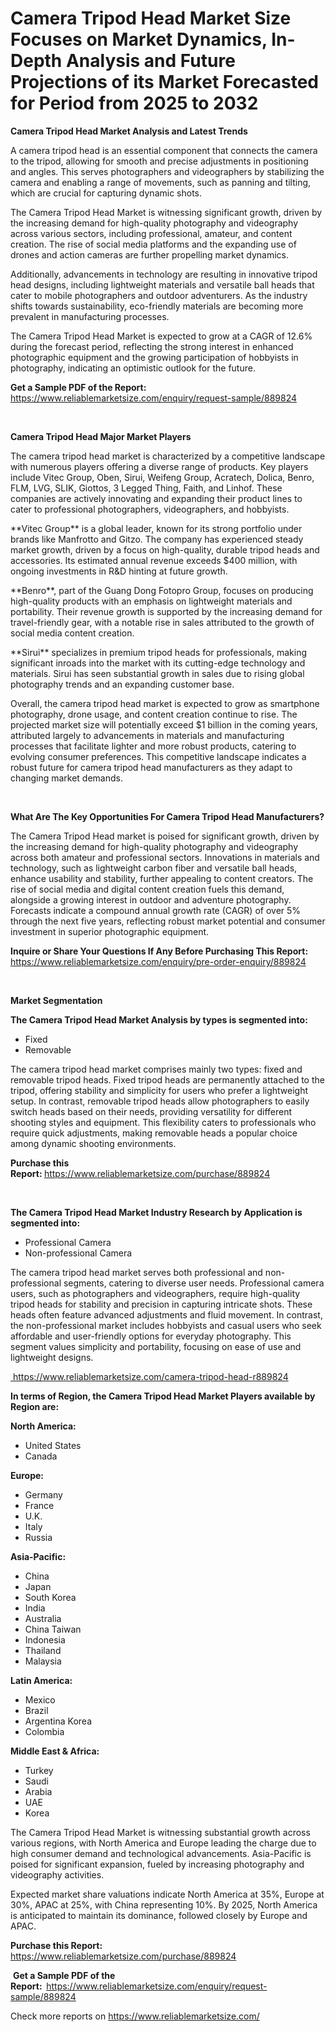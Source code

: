 <p><h1>Camera Tripod Head Market Size Focuses on Market Dynamics, In-Depth Analysis and Future Projections of its Market Forecasted for Period from 2025 to 2032</h1></p><p><strong>Camera Tripod Head Market Analysis and Latest Trends</strong></p>
<p><p>A camera tripod head is an essential component that connects the camera to the tripod, allowing for smooth and precise adjustments in positioning and angles. This serves photographers and videographers by stabilizing the camera and enabling a range of movements, such as panning and tilting, which are crucial for capturing dynamic shots.</p><p>The Camera Tripod Head Market is witnessing significant growth, driven by the increasing demand for high-quality photography and videography across various sectors, including professional, amateur, and content creation. The rise of social media platforms and the expanding use of drones and action cameras are further propelling market dynamics. </p><p>Additionally, advancements in technology are resulting in innovative tripod head designs, including lightweight materials and versatile ball heads that cater to mobile photographers and outdoor adventurers. As the industry shifts towards sustainability, eco-friendly materials are becoming more prevalent in manufacturing processes.</p><p>The Camera Tripod Head Market is expected to grow at a CAGR of 12.6% during the forecast period, reflecting the strong interest in enhanced photographic equipment and the growing participation of hobbyists in photography, indicating an optimistic outlook for the future.</p></p>
<p><strong>Get a Sample PDF of the Report:&nbsp;</strong> <a href="https://www.reliablemarketsize.com/enquiry/request-sample/889824?utm_campaign=3205&utm_medium=2&utm_source=Github&utm_content=ia&utm_term=08042025&utm_id=camera-tripod-head">https://www.reliablemarketsize.com/enquiry/request-sample/889824</a></p>
<p>&nbsp;</p>
<p><strong>Camera Tripod Head Major Market Players</strong></p>
<p><p>The camera tripod head market is characterized by a competitive landscape with numerous players offering a diverse range of products. Key players include Vitec Group, Oben, Sirui, Weifeng Group, Acratech, Dolica, Benro, FLM, LVG, SLIK, Giottos, 3 Legged Thing, Faith, and Linhof. These companies are actively innovating and expanding their product lines to cater to professional photographers, videographers, and hobbyists.</p><p>**Vitec Group** is a global leader, known for its strong portfolio under brands like Manfrotto and Gitzo. The company has experienced steady market growth, driven by a focus on high-quality, durable tripod heads and accessories. Its estimated annual revenue exceeds $400 million, with ongoing investments in R&D hinting at future growth.</p><p>**Benro**, part of the Guang Dong Fotopro Group, focuses on producing high-quality products with an emphasis on lightweight materials and portability. Their revenue growth is supported by the increasing demand for travel-friendly gear, with a notable rise in sales attributed to the growth of social media content creation.</p><p>**Sirui** specializes in premium tripod heads for professionals, making significant inroads into the market with its cutting-edge technology and materials. Sirui has seen substantial growth in sales due to rising global photography trends and an expanding customer base.</p><p>Overall, the camera tripod head market is expected to grow as smartphone photography, drone usage, and content creation continue to rise. The projected market size will potentially exceed $1 billion in the coming years, attributed largely to advancements in materials and manufacturing processes that facilitate lighter and more robust products, catering to evolving consumer preferences. This competitive landscape indicates a robust future for camera tripod head manufacturers as they adapt to changing market demands.</p></p>
<p>&nbsp;</p>
<p><strong>What Are The Key Opportunities For Camera Tripod Head Manufacturers?</strong></p>
<p><p>The Camera Tripod Head market is poised for significant growth, driven by the increasing demand for high-quality photography and videography across both amateur and professional sectors. Innovations in materials and technology, such as lightweight carbon fiber and versatile ball heads, enhance usability and stability, further appealing to content creators. The rise of social media and digital content creation fuels this demand, alongside a growing interest in outdoor and adventure photography. Forecasts indicate a compound annual growth rate (CAGR) of over 5% through the next five years, reflecting robust market potential and consumer investment in superior photographic equipment.</p></p>
<p><strong>Inquire or Share Your Questions If Any Before Purchasing This Report:</strong> <a href="https://www.reliablemarketsize.com/enquiry/pre-order-enquiry/889824?utm_campaign=3205&utm_medium=2&utm_source=Github&utm_content=ia&utm_term=08042025&utm_id=camera-tripod-head">https://www.reliablemarketsize.com/enquiry/pre-order-enquiry/889824</a></p>
<p>&nbsp;</p>
<p><strong>Market Segmentation</strong></p>
<p><strong>The Camera Tripod Head Market Analysis by types is segmented into:</strong></p>
<p><ul><li>Fixed</li><li>Removable</li></ul></p>
<p><p>The camera tripod head market comprises mainly two types: fixed and removable tripod heads. Fixed tripod heads are permanently attached to the tripod, offering stability and simplicity for users who prefer a lightweight setup. In contrast, removable tripod heads allow photographers to easily switch heads based on their needs, providing versatility for different shooting styles and equipment. This flexibility caters to professionals who require quick adjustments, making removable heads a popular choice among dynamic shooting environments.</p></p>
<p><strong>Purchase this Report:&nbsp;</strong><a href="https://www.reliablemarketsize.com/purchase/889824?utm_campaign=3205&utm_medium=2&utm_source=Github&utm_content=ia&utm_term=08042025&utm_id=camera-tripod-head">https://www.reliablemarketsize.com/purchase/889824</a></p>
<p>&nbsp;</p>
<p><strong>The Camera Tripod Head Market Industry Research by Application is segmented into:</strong></p>
<p><ul><li>Professional Camera</li><li>Non-professional Camera</li></ul></p>
<p><p>The camera tripod head market serves both professional and non-professional segments, catering to diverse user needs. Professional camera users, such as photographers and videographers, require high-quality tripod heads for stability and precision in capturing intricate shots. These heads often feature advanced adjustments and fluid movement. In contrast, the non-professional market includes hobbyists and casual users who seek affordable and user-friendly options for everyday photography. This segment values simplicity and portability, focusing on ease of use and lightweight designs.</p></p>
<p><a href="https://www.reliablemarketsize.com/camera-tripod-head-r889824?utm_campaign=3205&utm_medium=2&utm_source=Github&utm_content=ia&utm_term=08042025&utm_id=camera-tripod-head">&nbsp;https://www.reliablemarketsize.com/camera-tripod-head-r889824</a></p>
<p><strong>In terms of Region, the Camera Tripod Head Market Players available by Region are:</strong></p>
<p>
    <p> <strong> North America: </strong>
        <ul>
            <li>United States</li>
            <li>Canada</li>
        </ul>
        </p> 
    <p> <strong> Europe: </strong>
        <ul>
            <li>Germany</li>
            <li>France</li>
            <li>U.K.</li>
            <li>Italy</li>
            <li>Russia</li>
        </ul>
        </p> 
    <p> <strong> Asia-Pacific: </strong>
        <ul>
            <li>China</li>
            <li>Japan</li>
            <li>South Korea</li>
            <li>India</li>
            <li>Australia</li>
            <li>China Taiwan</li>
            <li>Indonesia</li>
            <li>Thailand</li>
            <li>Malaysia</li>
        </ul>
        </p> 
    <p> <strong> Latin America: </strong>
        <ul>
            <li>Mexico</li>
            <li>Brazil</li>
            <li>Argentina Korea</li>
            <li>Colombia</li>
        </ul>
        </p> 
    <p> <strong> Middle East & Africa: </strong>
        <ul>
            <li>Turkey</li>
            <li>Saudi</li>
            <li>Arabia</li>
            <li>UAE</li>
            <li>Korea</li>
        </ul>
    </p>
    </p>
<p><p>The Camera Tripod Head Market is witnessing substantial growth across various regions, with North America and Europe leading the charge due to high consumer demand and technological advancements. Asia-Pacific is poised for significant expansion, fueled by increasing photography and videography activities. </p><p>Expected market share valuations indicate North America at 35%, Europe at 30%, APAC at 25%, with China representing 10%. By 2025, North America is anticipated to maintain its dominance, followed closely by Europe and APAC.</p></p>
<p><strong>Purchase this Report: </strong><a href="https://www.reliablemarketsize.com/purchase/889824?utm_campaign=3205&utm_medium=2&utm_source=Github&utm_content=ia&utm_term=08042025&utm_id=camera-tripod-head">https://www.reliablemarketsize.com/purchase/889824</a></p>
<p>&nbsp;<strong>Get a Sample PDF of the Report:&nbsp;&nbsp;</strong><a href="https://www.reliablemarketsize.com/enquiry/request-sample/889824?utm_campaign=3205&utm_medium=2&utm_source=Github&utm_content=ia&utm_term=08042025&utm_id=camera-tripod-head">https://www.reliablemarketsize.com/enquiry/request-sample/889824</a></p>
<p><strong></strong></p>
<p>Check more reports on <a href="https://www.reliablemarketsize.com/?utm_campaign=3205&utm_medium=2&utm_source=Github&utm_content=ia&utm_term=08042025&utm_id=camera-tripod-head">https://www.reliablemarketsize.com/</a></p>